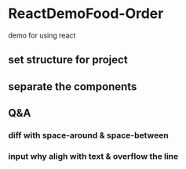 # React**Demo**Food-Order

demo for using react

## set structure for project

## separate the components

## Q&A

### diff with space-around & space-between

### input why aligh with text & overflow the line
